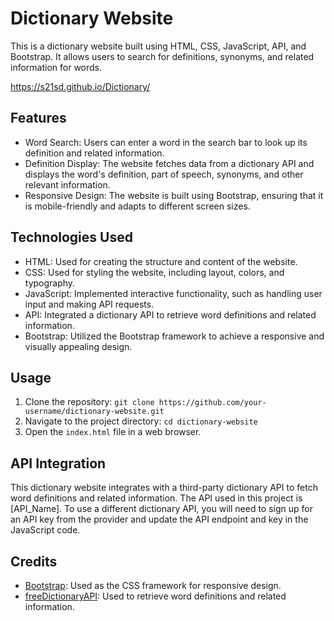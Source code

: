 
# Dictionary Website

This is a dictionary website built using HTML, CSS, JavaScript, API, and Bootstrap. It allows users to search for definitions, synonyms, and related information for words.

https://s21sd.github.io/Dictionary/

## Features

- Word Search: Users can enter a word in the search bar to look up its definition and related information.
- Definition Display: The website fetches data from a dictionary API and displays the word's definition, part of speech, synonyms, and other relevant information.
- Responsive Design: The website is built using Bootstrap, ensuring that it is mobile-friendly and adapts to different screen sizes.

## Technologies Used

- HTML: Used for creating the structure and content of the website.
- CSS: Used for styling the website, including layout, colors, and typography.
- JavaScript: Implemented interactive functionality, such as handling user input and making API requests.
- API: Integrated a dictionary API to retrieve word definitions and related information.
- Bootstrap: Utilized the Bootstrap framework to achieve a responsive and visually appealing design.

## Usage

1. Clone the repository: `git clone https://github.com/your-username/dictionary-website.git`
2. Navigate to the project directory: `cd dictionary-website`
3. Open the `index.html` file in a web browser.

## API Integration

This dictionary website integrates with a third-party dictionary API to fetch word definitions and related information. The API used in this project is [API_Name]. To use a different dictionary API, you will need to sign up for an API key from the provider and update the API endpoint and key in the JavaScript code.

## Credits

- [Bootstrap](https://getbootstrap.com): Used as the CSS framework for responsive design.
- [
freeDictionaryAPI](https://github.com/meetDeveloper/freeDictionaryAPI): Used to retrieve word definitions and related information.

